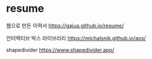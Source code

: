 # resume
웹으로 만든 이력서
https://gajua.github.io/resume/


인터렉티브 박스 라이브러리
https://michalsnik.github.io/aos/


shapedivider
https://www.shapedivider.app/
